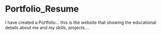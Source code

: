 # Portfolio_Resume
I have created a Portfolio... this is the website that showing the educational details about me and my skills, projects....
